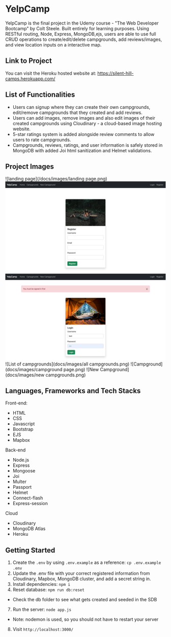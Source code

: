 YelpCamp
=========

YelpCamp is the final project in the Udemy course - "The Web Developer Bootcamp" by Colt Steele. 
Built entirely for learning purposes. Using RESTful routing, Node, Express, MongoDB,ejs, 
users are able to use full CRUD operations to create/edit/delete campgrounds, add reviews/images,
and view location inputs on a interactive map.

## Link to Project

You can visit the Heroku hosted website at: https://silent-hill-camps.herokuapp.com/

## List of Functionalities
- Users can signup where they can create their own campgrounds, edit/remove campgrounds that they created and add reviews.
- Users can add images, remove images and also edit images of their created campgrounds using Cloudinary - a cloud-based image hosting website.
- 5-star ratings system is added alongside review comments to allow users to rate campgrounds.
- Campgrounds, reviews, ratings, and user information is safely stored in MongoDB with added Joi html sanitization and Helmet validations.

## Project Images

![landing page](/docs/images/landing page.png)
![register](docs/images/register.png)
![login page](docs/images/Signin.png)
![List of campgrounds](docs/images/all campgrounds.png)
![Campground](docs/images/campground page.png)
![New Campground](docs/images/new campgrounds.png)

## Languages, Frameworks and Tech Stacks

Front-end:

- HTML
- CSS
- Javascript
- Bootstrap
- EJS
- Mapbox

Back-end

- Node.js
- Express
- Mongoose
- Joi
- Multer
- Passport
- Helmet
- Connect-flash
- Express-session

Cloud

- Cloudinary
- MongoDB Atlas
- Heroku

## Getting Started

1. Create the `.env` by using `.env.example` as a reference: `cp .env.example .env`
2. Update the .env file with your correct registered information from Cloudinary, Mapbox, MongoDB cluster, and add a secret string in. 
3. Install dependencies: `npm i`
4. Reset database: `npm run db:reset`
  - Check the db folder to see what gets created and seeded in the SDB
7. Run the server: `node app.js`
  - Note: nodemon is used, so you should not have to restart your server
8. Visit `http://localhost:3000/`


